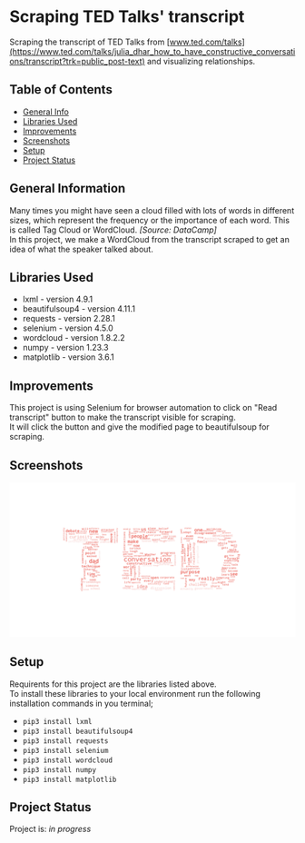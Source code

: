 # Scraping TED Talks' transcript
Scraping the transcript of TED Talks from [www.ted.com/talks](https://www.ted.com/talks/julia_dhar_how_to_have_constructive_conversations/transcript?trk=public_post-text) and visualizing relationships.

## Table of Contents
* [General Info](#general-information)
* [Libraries Used](#libraries-used)
* [Improvements](#improvements)
* [Screenshots](#screenshots)
* [Setup](#setup)
* [Project Status](#project-status)


## General Information
Many times you might have seen a cloud filled with lots of words in different sizes, which represent the frequency or the importance of each word. This is called Tag Cloud or WordCloud. *[Source: DataCamp]*  
In this project, we make a WordCloud from the transcript scraped to get an idea of what the speaker talked about.
## Libraries Used
- lxml - version 4.9.1
- beautifulsoup4 - version 4.11.1
- requests - version 2.28.1
- selenium - version 4.5.0
- wordcloud - version 1.8.2.2
- numpy - version 1.23.3
- matplotlib - version 3.6.1


## Improvements
This project is using Selenium for browser automation to click on "Read transcript" button to make the transcript visible for scraping.  
It will click the button and give the modified page to beautifulsoup for scraping.


## Screenshots
![Example screenshot](images/output.png)

## Setup
Requirents for this project are the libraries listed above.  
To install these libraries to your local environment run the following installation commands in you terminal;
- `pip3 install lxml`
- `pip3 install beautifulsoup4`
- `pip3 install requests`
- `pip3 install selenium`
- `pip3 install wordcloud`
- `pip3 install numpy`
- `pip3 install matplotlib`

## Project Status
Project is: _in progress_  